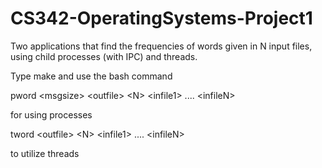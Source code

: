 # CS342-OperatingSystems-Project1


Two applications that find the frequencies of words given in N input files, using child processes (with IPC) and threads.

Type make and use the bash command

pword \<msgsize\> \<outfile\> \<N\> \<infile1\> .... \<infileN\> 
 
for using processes

tword \<outfile\> \<N\> \<infile1\> .... \<infileN\>
  
to utilize threads


